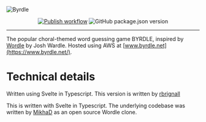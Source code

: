 ![Byrdle](https://raw.githubusercontent.com/rbrignall/byrdle/main/public/img/byrdle_og_1200x630.png)
<div align="center">
  <a href="https://www.byrdle.net/" ><img src="https://github.com/rbrignall/open-byrdle/workflows/Publish/badge.svg?branch=main" alt="Publish workflow"/></a>
  <img src="https://img.shields.io/github/package-json/v/rbrignall/open-byrdle" alt="GitHub package.json version" />
</div>

---
The popular choral-themed word guessing game BYRDLE, inspired by [Wordle](https://www.powerlanguage.co.uk/wordle/) by Josh Wardle.
Hosted using AWS at [www.byrdle.net](https://www.byrdle.net/).



# Technical details
Written using Svelte in Typescript. This version is written by [rbrignall](https://github.com/rbrignall/)

This is written with Svelte in Typescript. The underlying codebase was written by [MikhaD](https://github.com/MikhaD) as an open source Wordle clone.
